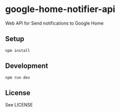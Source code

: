 # google-home-notifier-api

Web API for Send notifications to Google Home

## Setup

```shell
npm install
```

## Development

```shell
npm run dev
```

## License

See LICENSE
